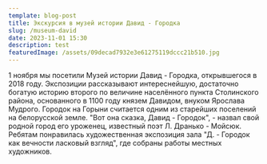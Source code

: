 ```yaml
---
template: blog-post
title: Экскурсия в музей истории Давид - Городка
slug: /museum-david
date: 2023-11-01 15:30
description: test
featuredImage: /assets/09decad7932e3e61275119dccc21b510.jpg
---
```

1 ноября мы посетили Музей истории Давид - Городка, открывшегося в 2018 году. Экспозиции рассказывают интереснейшую, достаточно богатую историю второго по величине населённого пункта Столинского района, основанного в 1100 году князем Давидом, внуком Ярослава Мудрого. Городок на Горыни считается одним из старейших поселений на белорусской земле. "Вот она сказка, Давид - Городок", - назвал свой родной город его уроженец, известный поэт Л. Дранько - Мойсюк. Ребятам понравилась художественная экспозиция зала "Д. - Городок как вечности ласковый взгляд", где собраны работы местных художников.